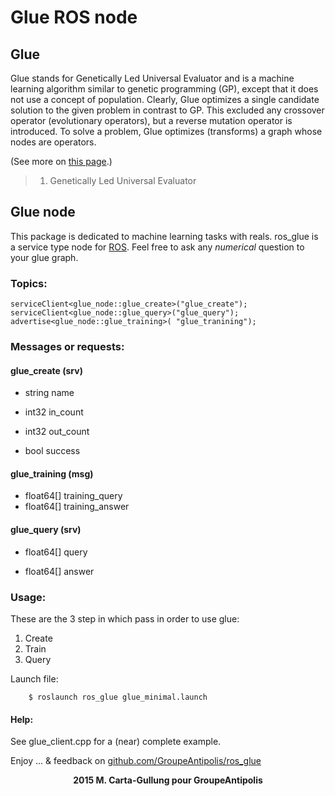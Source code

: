 # Glue ROS node #

## Glue ##

Glue stands for Genetically Led Universal Evaluator and is a machine learning algorithm similar to genetic programming (GP), except that it does not use a concept of population. Clearly, Glue optimizes a single candidate solution to the given problem in contrast to GP. This excluded any crossover operator (evolutionary operators), but a reverse mutation operator is introduced. To solve a problem,  Glue optimizes (transforms) a graph whose nodes are operators.

(See more on <a href="http://marco.carta.fr/marco/homepage/spip.php?rubrique26&page=rubrique">this page</a>.)

>1. Genetically Led Universal Evaluator

## Glue node ##

This package is dedicated to machine learning tasks with reals. ros_glue is a service type node for <a href="wiki.ros.org">ROS</a>.
Feel free to ask any <i>numerical</i> question to your glue graph.

### Topics: ###

	serviceClient<glue_node::glue_create>("glue_create");
	serviceClient<glue_node::glue_query>("glue_query");
	advertise<glue_node::glue_training>( "glue_tranining");
	
### Messages or requests: ###

#### glue_create (srv) ####
+ string name
+ int32 in_count
+ int32 out_count

+ bool success

#### glue_training (msg) ####
+ float64[] training_query
+ float64[] training_answer

#### glue_query (srv) ####
+ float64[] query

+ float64[] answer



### Usage: ###

These are the 3 step in which pass in order to use glue:

 1. Create
 2. Train
 3. Query
 
 Launch file:
 
		$ roslaunch ros_glue glue_minimal.launch 
		
#### Help: ####

See glue_client.cpp for a (near) complete example.
	
	
 Enjoy ... & feedback on <a href="github.com/GroupeAntipolis/ros_glue">github.com/GroupeAntipolis/ros_glue</a>


<center><b>2015 M. Carta-Gullung pour GroupeAntipolis</b></center>


